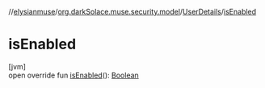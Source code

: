 //[elysianmuse](../../../index.md)/[org.darkSolace.muse.security.model](../index.md)/[UserDetails](index.md)/[isEnabled](is-enabled.md)

# isEnabled

[jvm]\
open override fun [isEnabled](is-enabled.md)(): [Boolean](https://kotlinlang.org/api/latest/jvm/stdlib/kotlin/-boolean/index.html)
